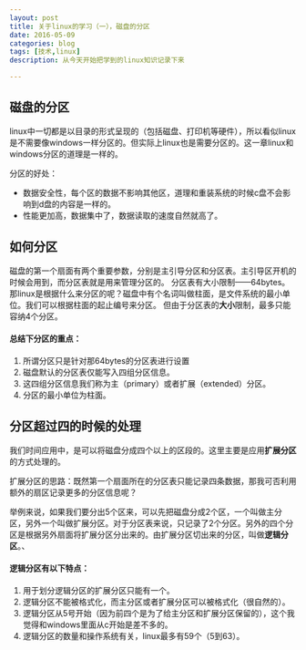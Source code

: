 ```yaml
---
layout: post
title: 关于linux的学习（一），磁盘的分区
date: 2016-05-09
categories: blog
tags: [技术,linux]
description: 从今天开始把学到的linux知识记录下来

---
```




## 磁盘的分区

linux中一切都是以目录的形式呈现的（包括磁盘、打印机等硬件），所以看似linux是不需要像windows一样分区的。但实际上linux也是需要分区的。这一章linux和windows分区的道理是一样的。

分区的好处：

- 数据安全性，每个区的数据不影响其他区，道理和重装系统的时候c盘不会影响到d盘的内容是一样的。
- 性能更加高，数据集中了，数据读取的速度自然就高了。

## 如何分区

磁盘的第一个扇面有两个重要参数，分别是主引导分区和分区表。主引导区开机的时候会用到，而分区表就是用来管理分区的。
分区表有大小限制——64bytes。那linux是根据什么来分区的呢？磁盘中有个名词叫做柱面，是文件系统的最小单位。我们可以根据柱面的起止编号来分区。
但由于分区表的**大小**限制，最多只能容纳4个分区。

#### 总结下分区的重点：

1. 所谓分区只是针对那64bytes的分区表进行设置
2. 磁盘默认的分区表仅能写入四组分区信息。
3. 这四组分区信息我们称为主（primary）或者扩展（extended）分区。
4. 分区的最小单位为柱面。

## 分区超过四的时候的处理

我们时间应用中，是可以将磁盘分成四个以上的区段的。这里主要是应用**扩展分区**的方式处理的。

扩展分区的思路：既然第一个扇面所在的分区表只能记录四条数据，那我可否利用额外的扇区记录更多的分区信息呢？

举例来说，如果我们要分出5个区来，可以先把磁盘分成2个区，一个叫做主分区，另外一个叫做扩展分区。对于分区表来说，只记录了2个分区。另外的四个分区是根据另外扇面将扩展分区分出来的。由扩展分区切出来的分区，叫做**逻辑分区**。、

#### 逻辑分区有以下特点：

1. 用于划分逻辑分区的扩展分区只能有一个。
2. 逻辑分区不能被格式化，而主分区或者扩展分区可以被格式化（很自然的）。
3. 逻辑分区从5号开始（因为前四个是为了给主分区和扩展分区保留的），这个我觉得和windows里面从c开始是差不多的。
4. 逻辑分区的数量和操作系统有关，linux最多有59个（5到63）。
